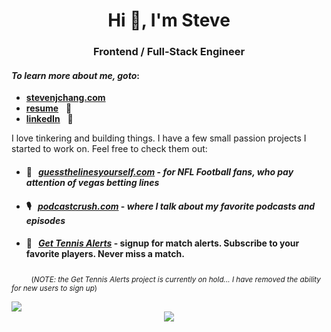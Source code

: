 <h1 align="center">Hi 👋, I'm Steve</h1>
<h3 align="center">Frontend / Full-Stack Engineer</h3>

#### _To learn more about me, goto_: &nbsp;&nbsp;&nbsp;
- [**stevenjchang.com**](https://stevenjchang.com)
- [**resume**](https://bit.ly/stevenjchang-resume) &nbsp;&nbsp;📝  
- [**linkedIn**](https://bit.ly/stevenjchang-linkedin) &nbsp;&nbsp;💼 

I love tinkering and building things. I have a few small passion projects I started to work on. Feel free to check them out:

- #### 🏈 &nbsp; [*guessthelinesyourself.com*](https://guessthelinesyourself.com/) - _for NFL Football fans, who pay attention of vegas betting lines_
- #### 🎙️ &nbsp; [*podcastcrush.com*](https://podcastcrush.com) - _where I talk about my favorite podcasts and episodes_
- #### 🎾 &nbsp; [_*Get Tennis Alerts*_](https://gettennisalerts.com) - signup for match alerts. Subscribe to your favorite players. Never miss a match.
&nbsp;&nbsp;&nbsp;&nbsp;&nbsp;&nbsp;&nbsp;&nbsp;<sub>(_NOTE: the Get Tennis Alerts project is currently on hold... I have removed the ability for new users to sign up_)</sub>

<!-- Google Analytics tracking pixel -->
<img src="https://www.google-analytics.com/collect?v=1&tid=UA-73381859-8&cid=555&t=event&ec=github&ea=view">

<!-- Tracking Visitor Counter pixel-->
<div align="center">
  <img src="https://profile-counter.glitch.me/steve123uniquecounter/count.svg" />
</div>

<!--inspirations:
- https://github.com/ramitmittal
- https://github.com/webdev0725/webdev0725 
-->

